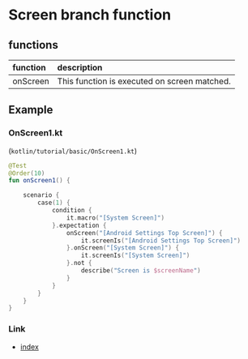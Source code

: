 # Screen branch function

## functions

| function | description                                   |
|:---------|:----------------------------------------------|
| onScreen | This function is executed on screen matched.  |

## Example

### OnScreen1.kt

(`kotlin/tutorial/basic/OnScreen1.kt`)

```kotlin
@Test
@Order(10)
fun onScreen1() {

    scenario {
        case(1) {
            condition {
                it.macro("[System Screen]")
            }.expectation {
                onScreen("[Android Settings Top Screen]") {
                    it.screenIs("[Android Settings Top Screen]")
                }.onScreen("[System Screen]") {
                    it.screenIs("[System Screen]")
                }.not {
                    describe("Screen is $screenName")
                }
            }
        }
    }
}
```

### Link

- [index](../../../index.md)

